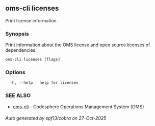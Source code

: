 ## oms-cli licenses

Print license information

### Synopsis

Print information about the OMS license and open source licenses of dependencies.

```
oms-cli licenses [flags]
```

### Options

```
  -h, --help   help for licenses
```

### SEE ALSO

* [oms-cli](oms-cli.md)	 - Codesphere Operations Management System (OMS)

###### Auto generated by spf13/cobra on 27-Oct-2025
